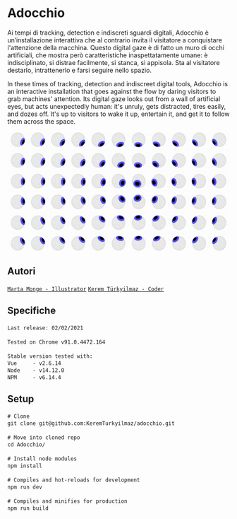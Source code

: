 # Adocchio
Ai tempi di tracking, detection e indiscreti sguardi digitali, Adocchio è un’installazione interattiva che al contrario invita il visitatore a conquistare l'attenzione della macchina. Questo digital gaze è di fatto un muro di occhi artificiali, che mostra però caratteristiche inaspettatamente umane: è indisciplinato, si distrae facilmente, si stanca, si appisola. Sta al visitatore destarlo, intrattenerlo e farsi seguire nello spazio.

In these times of tracking, detection and indiscreet digital tools, Adocchio is an interactive installation that goes against the flow by daring visitors to grab machines' attention. Its digital gaze looks out from a wall of artificial eyes, but acts unexpectedly human: it's unruly, gets distracted, tires easily, and dozes off. It's up to visitors to wake it up, entertain it, and get it to follow them across the space.

![](docs/adocchio.gif)

## Autori
[`Marta Monge - Illustrator`](https://martamonge.me/)
[`Kerem Türkyilmaz - Coder`](https://www.kerem.ch/)

## Specifiche 
```
Last release: 02/02/2021

Tested on Chrome v91.0.4472.164

Stable version tested with:
Vue     - v2.6.14
Node    - v14.12.0
NPM     - v6.14.4
```

## Setup

```
# Clone
git clone git@github.com:KeremTurkyilmaz/adocchio.git

# Move into cloned repo
cd Adocchio/

# Install node modules
npm install

# Compiles and hot-reloads for development
npm run dev

# Compiles and minifies for production
npm run build
```
